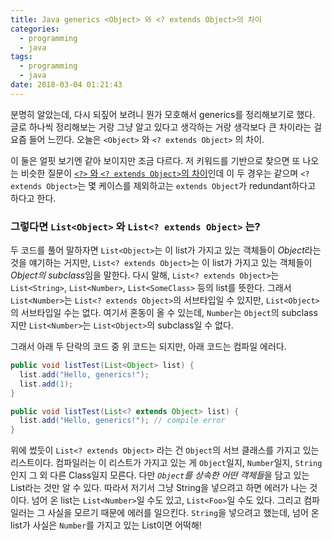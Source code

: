 ```yaml
---
title: Java generics <Object> 와 <? extends Object>의 차이
categories:
  - programming
  - java
tags:
  - programming
  - java
date: 2018-03-04 01:21:43
---
```



분명히 알았는데, 다시 되짚어 보려니 뭔가 모호해서 generics를 정리해보기로 했다. 글로 하나씩 정리해보는 거랑 그냥 알고 있다고 생각하는 거랑 생각보다 큰 차이라는 걸 요즘 들어 느낀다. 오늘은  `<Object>` 와 `<? extends Object>` 의 차이.

이 둘은 얼핏 보기엔 같아 보이지만 조금 다르다. 저 키워드를 기반으로 찾으면 또 나오는 비슷한 질문이 [`<?>` 와 `<? extends Object>`의 차이](https://stackoverflow.com/questions/8055389/whats-the-difference-between-and-extends-object-in-java-generics)인데 이 두 경우는 같으며 `<? extends Object>`는 몇 케이스를 제외하고는 `extends Object`가 redundant하다고 하다고 한다.

### 그렇다면 `List<Object>` 와 `List<? extends Object>` 는?
두 코드를 풀어 말하자면 `List<Object>`는 이 list가 가지고 있는 객체들이 *Object*라는 것을 얘기하는 거지만, `List<? extends Object>`는 이 list가 가지고 있는 객체들이 *Object의 subclass*임을 말한다. 다시 말해, `List<? extends Object>`는 `List<String>`, `List<Number>`, `List<SomeClass>` 등의 list를 뜻한다. 그래서 `List<Number>`는 `List<? extends Object>`의 서브타입일 수 있지만, `List<Object>`의 서브타입일 수는 없다. 여기서 혼동이 올 수 있는데, `Number`는 `Object`의 subclass지만 `List<Number>`는 `List<Object>`의 subclass일 수 없다.

그래서 아래 두 단락의 코드 중 위 코드는 되지만, 아래 코드는 컴파일 에러다.
```java
public void listTest(List<Object> list) {
  list.add("Hello, generics!");
  list.add(1);
}
```

```java
public void listTest(List<? extends Object> list) {
  list.add("Hello, generics!"); // compile error
}
```

위에 썼듯이 `List<? extends Object>` 라는 건 `Object`의 서브 클래스를 가지고 있는 리스트이다. 컴파일러는 이 리스트가 가지고 있는 게 `Object`일지, `Number`일지, `String`인지 그 외 다른 Class일지 모른다. 다만 *`Object`를 상속한 어떤 객체들*을 담고 있는 List라는 것만 알 수 있다. 따라서 저기서 그냥 String을 넣으려고 하면 에러가 나는 것이다. 넘어 온 list는 `List<Number>`일 수도 있고, `List<Foo>`일 수도 있다. 그리고 컴파일러는 그 사실을 모르기 때문에 에러를 일으킨다. `String`을 넣으려고 했는데, 넘어 온 list가 사실은 `Number`를 가지고 있는 List이면 어떡해!